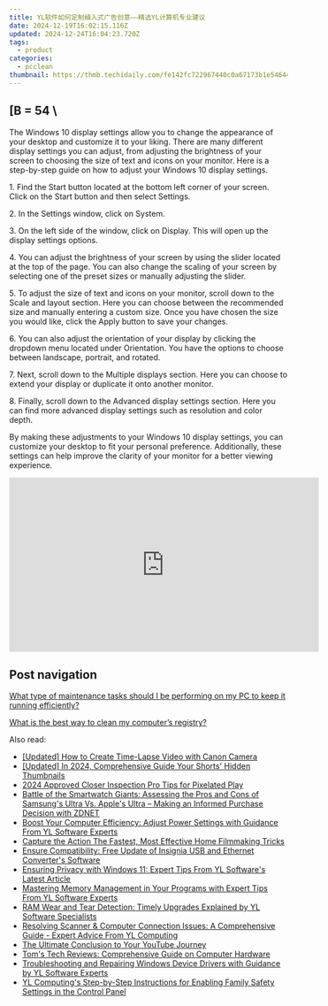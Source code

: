 ```yaml
---
title: YL软件如何定制植入式广告创意——精选YL计算机专业建议
date: 2024-12-19T16:02:15.116Z
updated: 2024-12-24T16:04:23.720Z
tags:
  - product
categories:
  - pcclean
thumbnail: https://thmb.techidaily.com/fe142fc722967440c0a67173b1e546447bf0e801339eadf58291eb4451fb4b01.jpg
---
```


## \[B = 54 \

The Windows 10 display settings allow you to change the appearance of your desktop and customize it to your liking. There are many different display settings you can adjust, from adjusting the brightness of your screen to choosing the size of text and icons on your monitor. Here is a step-by-step guide on how to adjust your Windows 10 display settings. 

1\. Find the Start button located at the bottom left corner of your screen. Click on the Start button and then select Settings.

2\. In the Settings window, click on System.

3\. On the left side of the window, click on Display. This will open up the display settings options. 

4\. You can adjust the brightness of your screen by using the slider located at the top of the page. You can also change the scaling of your screen by selecting one of the preset sizes or manually adjusting the slider.

5\. To adjust the size of text and icons on your monitor, scroll down to the Scale and layout section. Here you can choose between the recommended size and manually entering a custom size. Once you have chosen the size you would like, click the Apply button to save your changes.

6\. You can also adjust the orientation of your display by clicking the dropdown menu located under Orientation. You have the options to choose between landscape, portrait, and rotated.

7\. Next, scroll down to the Multiple displays section. Here you can choose to extend your display or duplicate it onto another monitor.

8\. Finally, scroll down to the Advanced display settings section. Here you can find more advanced display settings such as resolution and color depth. 

By making these adjustments to your Windows 10 display settings, you can customize your desktop to fit your personal preference. Additionally, these settings can help improve the clarity of your monitor for a better viewing experience.

<!-- affiliate ads begin -->
<iframe width="560" height="315" src="https://www.youtube.com/embed/9wiIVztRIqQ?si=GBgdwQ78k5hbeFDv" title="YouTube video player" frameborder="0" allow="accelerometer; autoplay; clipboard-write; encrypted-media; gyroscope; picture-in-picture; web-share" referrerpolicy="strict-origin-when-cross-origin" allowfullscreen></iframe>
<!-- affiliate ads end -->

## Post navigation

[What type of maintenance tasks should I be performing on my PC to keep it running efficiently?](https://tools.techidaily.com/pcclean/products/)

[What is the best way to clean my computer’s registry?](https://tools.techidaily.com/pcclean/products/)

<ins class="adsbygoogle"
     style="display:block"
     data-ad-format="autorelaxed"
     data-ad-client="ca-pub-7571918770474297"
     data-ad-slot="1223367746"></ins>

<ins class="adsbygoogle"
     style="display:block"
     data-ad-client="ca-pub-7571918770474297"
     data-ad-slot="8358498916"
     data-ad-format="auto"
     data-full-width-responsive="true"></ins>

<span class="atpl-alsoreadstyle">Also read:</span>
<div><ul>
<li><a href="https://fox-cloud.techidaily.com/updated-how-to-create-time-lapse-video-with-canon-camera/"><u>[Updated] How to Create Time-Lapse Video with Canon Camera</u></a></li>
<li><a href="https://youtube-blog.techidaily.com/ed-in-2024-comprehensive-guide-your-shorts-hidden-thumbnails/"><u>[Updated] In 2024, Comprehensive Guide Your Shorts' Hidden Thumbnails</u></a></li>
<li><a href="https://extra-information.techidaily.com/2024-approved-closer-inspection-pro-tips-for-pixelated-play/"><u>2024 Approved Closer Inspection Pro Tips for Pixelated Play</u></a></li>
<li><a href="https://tech-recovery.techidaily.com/battle-of-the-smartwatch-giants-assessing-the-pros-and-cons-of-samsungs-ultra-vs-apples-ultra-making-an-informed-purchase-decision-with-zdnet/"><u>Battle of the Smartwatch Giants: Assessing the Pros and Cons of Samsung's Ultra Vs. Apple's Ultra – Making an Informed Purchase Decision with ZDNET</u></a></li>
<li><a href="https://discover-amazing.techidaily.com/boost-your-computer-efficiency-adjust-power-settings-with-guidance-from-yl-software-experts/"><u>Boost Your Computer Efficiency: Adjust Power Settings with Guidance From YL Software Experts</u></a></li>
<li><a href="https://extra-lessons.techidaily.com/capture-the-action-the-fastest-most-effective-home-filmmaking-tricks/"><u>Capture the Action The Fastest, Most Effective Home Filmmaking Tricks</u></a></li>
<li><a href="https://win-amazing.techidaily.com/ensure-compatibility-free-update-of-insignia-usb-and-ethernet-converters-software/"><u>Ensure Compatibility: Free Update of Insignia USB and Ethernet Converter's Software</u></a></li>
<li><a href="https://discover-amazing.techidaily.com/ensuring-privacy-with-windows-11-expert-tips-from-yl-softwares-latest-article/"><u>Ensuring Privacy with Windows 11: Expert Tips From YL Software's Latest Article</u></a></li>
<li><a href="https://discover-amazing.techidaily.com/mastering-memory-management-in-your-programs-with-expert-tips-from-yl-software-experts/"><u>Mastering Memory Management in Your Programs with Expert Tips From YL Software Experts</u></a></li>
<li><a href="https://discover-amazing.techidaily.com/ram-wear-and-tear-detection-timely-upgrades-explained-by-yl-software-specialists/"><u>RAM Wear and Tear Detection: Timely Upgrades Explained by YL Software Specialists</u></a></li>
<li><a href="https://discover-amazing.techidaily.com/resolving-scanner-and-computer-connection-issues-a-comprehensive-guide-expert-advice-from-yl-computing/"><u>Resolving Scanner & Computer Connection Issues: A Comprehensive Guide - Expert Advice From YL Computing</u></a></li>
<li><a href="https://youtube-data.techidaily.com/ltimate-conclusion-to-your-youtube-journey/"><u>The Ultimate Conclusion to Your YouTube Journey</u></a></li>
<li><a href="https://hardware-tips.techidaily.com/toms-tech-reviews-comprehensive-guide-on-computer-hardware/"><u>Tom's Tech Reviews: Comprehensive Guide on Computer Hardware</u></a></li>
<li><a href="https://discover-amazing.techidaily.com/troubleshooting-and-repairing-windows-device-drivers-with-guidance-by-yl-software-experts/"><u>Troubleshooting and Repairing Windows Device Drivers with Guidance by YL Software Experts</u></a></li>
<li><a href="https://discover-amazing.techidaily.com/yl-computings-step-by-step-instructions-for-enabling-family-safety-settings-in-the-control-panel/"><u>YL Computing's Step-by-Step Instructions for Enabling Family Safety Settings in the Control Panel</u></a></li>
</ul></div>

